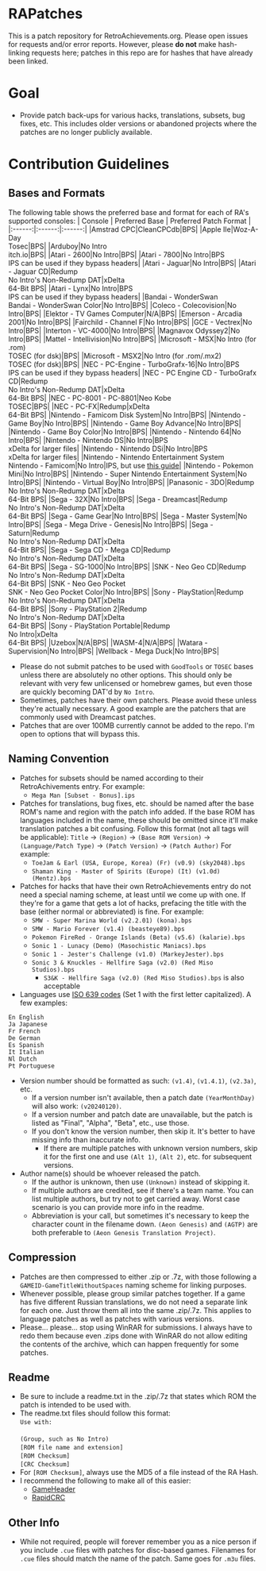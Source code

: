 # RAPatches
This is a patch repository for RetroAchievements.org. Please open issues for requests and/or error reports. However, please **do not** make hash-linking requests here; patches in this repo are for hashes that have already been linked.

# Goal
- Provide patch back-ups for various hacks, translations, subsets, bug fixes, etc. This includes older versions or abandoned projects where the patches are no longer publicly available.

# Contribution Guidelines
## Bases and Formats
The following table shows the preferred base and format for each of RA's supported consoles:
| Console   | Preferred Base | Preferred Patch Format |
|:------:|:------:|:------:|
|Amstrad CPC|CleanCPCdb|BPS|
|Apple IIe|Woz-A-Day<br>Tosec|BPS|
|Arduboy|No Intro<br>itch.io|BPS|
|Atari - 2600|No Intro|BPS|
|Atari - 7800|No Intro|BPS<br>IPS can be used if they bypass headers|
|Atari - Jaguar|No Intro|BPS|
|Atari - Jaguar CD|Redump<br>No Intro's Non-Redump DAT|xDelta<br>64-Bit BPS|
|Atari - Lynx|No Intro|BPS<br>IPS can be used if they bypass headers|
|Bandai - WonderSwan<br>Bandai - WonderSwan Color|No Intro|BPS|
|Coleco - Colecovision|No Intro|BPS|
|Elektor - TV Games Computer|N/A|BPS|
|Emerson - Arcadia 2001|No Intro|BPS|
|Fairchild - Channel F|No Intro|BPS|
|GCE - Vectrex|No Intro|BPS|
|Interton - VC-4000|No Intro|BPS|
|Magnavox Odyssey2|No Intro|BPS|
|Mattel - Intellivision|No Intro|BPS|
|Microsoft - MSX|No Intro (for .rom)<br>TOSEC (for dsk)|BPS|
|Microsoft - MSX2|No Intro (for .rom/.mx2)<br>TOSEC (for dsk)|BPS|
|NEC - PC-Engine - TurboGrafx-16|No Intro|BPS<br>IPS can be used if they bypass headers|
|NEC - PC Engine CD - TurboGrafx CD|Redump<br>No Intro's Non-Redump DAT|xDelta<br>64-Bit BPS|
|NEC - PC-8001 - PC-8801|Neo Kobe<br>TOSEC|BPS|
|NEC - PC-FX|Redump|xDelta<br>64-Bit BPS|
|Nintendo - Famicom Disk System|No Intro|BPS|
|Nintendo - Game Boy|No Intro|BPS|
|Nintendo - Game Boy Advance|No Intro|BPS|
|Nintendo - Game Boy Color|No Intro|BPS|
|Nintendo - Nintendo 64|No Intro|BPS|
|Nintendo - Nintendo DS|No Intro|BPS<br>xDelta for larger files|
|Nintendo - Nintendo DSi|No Intro|BPS<br>xDelta for larger files|
|Nintendo - Nintendo Entertainment System<br>Nintendo - Famicom|No Intro|IPS, but use [this guide](https://github.com/RetroAchievements/RAPatches/wiki/Creating-New-NES-Patches)|
|Nintendo - Pokemon Mini|No Intro|BPS|
|Nintendo - Super Nintendo Entertainment System|No Intro|BPS|
|Nintendo - Virtual Boy|No Intro|BPS|
|Panasonic - 3DO|Redump<br>No Intro's Non-Redump DAT|xDelta<br>64-Bit BPS|
|Sega - 32X|No Intro|BPS|
|Sega - Dreamcast|Redump<br>No Intro's Non-Redump DAT|xDelta<br>64-Bit BPS|
|Sega - Game Gear|No Intro|BPS|
|Sega - Master System|No Intro|BPS|
|Sega - Mega Drive - Genesis|No Intro|BPS|
|Sega - Saturn|Redump<br>No Intro's Non-Redump DAT|xDelta<br>64-Bit BPS|
|Sega - Sega CD - Mega CD|Redump<br>No Intro's Non-Redump DAT|xDelta<br>64-Bit BPS|
|Sega - SG-1000|No Intro|BPS|
|SNK - Neo Geo CD|Redump<br>No Intro's Non-Redump DAT|xDelta<br>64-Bit BPS|
|SNK - Neo Geo Pocket<br>SNK - Neo Geo Pocket Color|No Intro|BPS|
|Sony - PlayStation|Redump<br>No Intro's Non-Redump DAT|xDelta<br>64-Bit BPS|
|Sony - PlayStation 2|Redump<br>No Intro's Non-Redump DAT|xDelta<br>64-Bit BPS|
|Sony - PlayStation Portable|Redump<br>No Intro|xDelta<br>64-Bit BPS|
|Uzebox|N/A|BPS|
|WASM-4|N/A|BPS|
|Watara - Supervision|No Intro|BPS|
|Wellback - Mega Duck|No Intro|BPS|

- Please do not submit patches to be used with `GoodTools` or `TOSEC` bases unless there are absolutely no other options. This should only be relevant with very few unlicensed or homebrew games, but even those are quickly becoming DAT'd by `No Intro`.
- Sometimes, patches have their own patchers. Please avoid these unless they're actually necessary. A good example are the patchers that are commonly used with Dreamcast patches.
- Patches that are over 100MB currently cannot be added to the repo. I'm open to options that will bypass this.
## Naming Convention
- Patches for subsets should be named according to their RetroAchivements entry. For example:
    - `Mega Man [Subset - Bonus].ips`
- Patches for translations, bug fixes, etc. should be named after the base ROM's name and region with the patch info added. If the base ROM has languages included in the name, these should be omitted since it'll make translation patches a bit confusing. Follow this format (not all tags will be applicable): `Title` -> `(Region)` -> `(Base ROM Version)` -> `(Language/Patch Type)` -> `(Patch Version)` -> `(Patch Author)` For example:
    - `ToeJam & Earl (USA, Europe, Korea) (Fr) (v0.9) (sky2048).bps`
    - `Shaman King - Master of Spirits (Europe) (It) (v1.0d) (Mentz).bps`
- Patches for hacks that have their own RetroAchievements entry do not need a special naming scheme, at least until we come up with one. If they're for a game that gets a lot of hacks, prefacing the title with the base (either normal or abbreviated) is fine. For example:
    - `SMW - Super Marina World (v2.2.01) (kona).bps`
    - `SMW - Mario Forever (v1.4) (beasteye89).bps`
    - `Pokemon FireRed - Orange Islands (Beta) (v5.6) (kalarie).bps`
    - `Sonic 1 - Lunacy (Demo) (Masochistic Maniacs).bps`
    - `Sonic 1 - Jester's Challenge (v1.0) (MarkeyJester).bps`
    - `Sonic 3 & Knuckles - Hellfire Saga (v2.0) (Red Miso Studios).bps`
        - `S3&K - Hellfire Saga (v2.0) (Red Miso Studios).bps` is also acceptable
- Languages use [ISO 639 codes](https://en.wikipedia.org/wiki/List_of_ISO_639_language_codes) (Set 1 with the first letter capitalized). A few examples:
```
En English
Ja Japanese
Fr French
De German
Es Spanish
It Italian
Nl Dutch
Pt Portuguese
```
- Version number should be formatted as such: `(v1.4)`, `(v1.4.1)`, `(v2.3a)`, etc.
    - If a version number isn't available, then a patch date `(YearMonthDay)` will also work: `(v20240120)`.
    - If a version number and patch date are unavailable, but the patch is listed as "Final", "Alpha", "Beta", etc., use those.
    - If you don't know the version number, then skip it. It's better to have missing info than inaccurate info.
      - If there are multiple patches with unknown version numbers, skip it for the first one and use `(Alt 1)`, `(Alt 2)`, etc. for subsequent versions.
- Author name(s) should be whoever released the patch.
  - If the author is unknown, then use `(Unknown)` instead of skipping it.
  - If multiple authors are credited, see if there's a team name. You can list multiple authors, but try not to get carried away. Worst case scenario is you can provide more info in the readme.
  - Abbreviation is your call, but sometimes it's necessary to keep the character count in the filename down. `(Aeon Genesis)` and `(AGTP)` are both preferable to `(Aeon Genesis Translation Project)`.

## Compression
- Patches are then compressed to either .zip or .7z, with those following a `GAMEID-GameTitleWithoutSpaces` naming scheme for linking purposes.
- Whenever possible, please group similar patches together. If a game has five different Russian translations, we do not need a separate link for each one. Just throw them all into the same .zip/.7z. This applies to language patches as well as patches with various versions.
- Please... please... stop using WinRAR for submissions. I always have to redo them because even .zips done with WinRAR do not allow editing the contents of the archive, which can happen frequently for some patches.
## Readme
- Be sure to include a readme.txt in the .zip/.7z that states which ROM the patch is intended to be used with.
- The readme.txt files should follow this format:<br>
`Use with:`<br><br>
`(Group, such as No Intro)`<br>
`[ROM file name and extension]`<br>
`[ROM Checksum]`<br>
`[CRC Checksum]`
- For `[ROM Checksum]`, always use the MD5 of a file instead of the RA Hash.
- I recommend the following to make all of this easier:
    - [GameHeader](https://www.romhacking.net/utilities/931/)
    - [RapidCRC](https://rapidcrc.sourceforge.net/)
## Other Info
- While not required, people will forever remember you as a nice person if you include `.cue` files with patches for disc-based games. Filenames for `.cue` files should match the name of the patch. Same goes for `.m3u` files.


